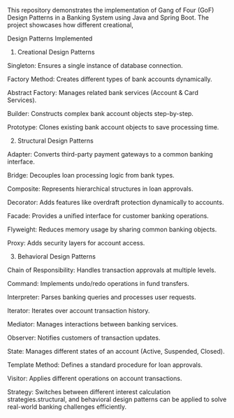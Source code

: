 This repository demonstrates the implementation of Gang of Four (GoF) Design Patterns in a Banking System using Java and Spring Boot. The project showcases how different creational, 


Design Patterns Implemented

1. Creational Design Patterns

Singleton: Ensures a single instance of database connection.

Factory Method: Creates different types of bank accounts dynamically.

Abstract Factory: Manages related bank services (Account & Card Services).

Builder: Constructs complex bank account objects step-by-step.

Prototype: Clones existing bank account objects to save processing time.

2. Structural Design Patterns

Adapter: Converts third-party payment gateways to a common banking interface.

Bridge: Decouples loan processing logic from bank types.

Composite: Represents hierarchical structures in loan approvals.

Decorator: Adds features like overdraft protection dynamically to accounts.

Facade: Provides a unified interface for customer banking operations.

Flyweight: Reduces memory usage by sharing common banking objects.

Proxy: Adds security layers for account access.

3. Behavioral Design Patterns

Chain of Responsibility: Handles transaction approvals at multiple levels.

Command: Implements undo/redo operations in fund transfers.

Interpreter: Parses banking queries and processes user requests.

Iterator: Iterates over account transaction history.

Mediator: Manages interactions between banking services.

Observer: Notifies customers of transaction updates.

State: Manages different states of an account (Active, Suspended, Closed).

Template Method: Defines a standard procedure for loan approvals.

Visitor: Applies different operations on account transactions.

Strategy: Switches between different interest calculation strategies.structural, and behavioral design patterns can be applied to solve real-world banking challenges efficiently.
